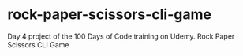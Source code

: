 # rock-paper-scissors-cli-game
Day 4 project of the 100 Days of Code training on Udemy. Rock Paper Scissors CLI Game
